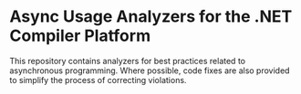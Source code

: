 # Async Usage Analyzers for the .NET Compiler Platform

This repository contains analyzers for best practices related to asynchronous programming. Where possible, code fixes are also provided to simplify the process of correcting violations.
